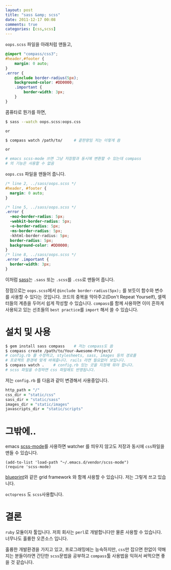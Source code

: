 ```yaml
---
layout: post
title: "sass &amp; scss"
date: 2011-12-17 00:08
comments: true
categories: [css,scss]
---
```


`oops.scss` 파일을 아래처럼 맨들고,

```scss oops.scss
@import "compass/css3";
#header,#footer {
    margin: 0 auto;
}
.error {
    @include border-radius(5px);
    background-color: #DD0000;
    .important {
        border-width: 3px;
    }
}
```

콤퓨타로 뭔가를 하면,

```bash
$ sass --watch oops.scss:oops.css

or

$ compass watch /path/to/     # 끝판왕임 저는 이렇게 씀

or

# emacs scss-mode 쓰면 그냥 저장함과 동시에 변환할 수 있는데 compass
# 의 기능은 사용할 수 없음
```

`oops.css` 파일을 맨들어 줍니다.

```css oops.css
/* line 2, ../sass/oops.scss */
#header, #footer {
  margin: 0 auto;
}

/* line 5, ../sass/oops.scss */
.error {
  -moz-border-radius: 5px;
  -webkit-border-radius: 5px;
  -o-border-radius: 5px;
  -ms-border-radius: 5px;
  -khtml-border-radius: 5px;
  border-radius: 5px;
  background-color: #DD0000;
}
/* line 8, ../sass/oops.scss */
.error .important {
  border-width: 3px;
}
```

이처럼 [sass][sass-lang]는 `.sass` 또는 `.scss`를 `.css`로 맨들어 줍니다.

장점으로는 `oops.scss`에서 `@include border-radius(5px);` 를 보듯이
함수와 변수를 사용할 수 있다는 것입니다. 코드의 중복을 막아주고(Don't
Repeat Yourself), 셀렉터들의 계층을 두어서 쉽게 작성할 수 있습니다.
`compass`를 함께 사용하면 이미 흔하게 사용되고 있는 선조들의 `best
practice`를 `import` 해서 쓸 수 있습니다.

# 설치 및 사용 #

```bash
$ gem install sass compass    # 저는 compass도 씀
$ compass create /path/to/Your-Awesome-Project/
# config.rb 를 수정하고, stylesheets, sass, images 등의 경로를
# 프로젝트 환경에 맞게 바꿔줍니다. rails 라면 필요없어 보입니다.
$ compass watch .    # config.rb 있는 곳을 지정해 줘야 합니다.
# scss 파일을 수정하면 css 파일에도 반영됩니다.
```

저는 `config.rb` 를 다음과 같이 변경해서 사용중입니다.

```rb config.rb
http_path = "/"
css_dir = "static/css"
sass_dir = "static/sass"
images_dir = "static/images"
javascripts_dir = "static/scripts"
```

# 그밖에.. #

emacs [scss-mode][scss-mode]를 사용하면 watcher 를 띄우지 않고도
저장과 동시에 `css`파일을 맨들 수 있습니다.

```
(add-to-list 'load-path "~/.emacs.d/vendor/scss-mode")
(require 'scss-mode)
```

[blueprint][blueprint]와 같은 grid framework 와 함께 사용할 수
있습니다. 저는 그렇게 쓰고 있습니다.

`octopress` 도 `scss`사용합니다.

# 결론 #

`ruby` 모듈이자 툴입니다. 저희 회사는 `perl`로 개발합니다만 물론
사용할 수 있습니다. 너무나도 훌륭한 오픈소스 입니다.

훌륭한 개발환경을 가지고 있고, 프로그래밍에는 능숙하지만, `css`만
잡으면 한없이 약해지는 분들이라면 간단한 `scss`문법을 공부하고
`compass`툴 사용법을 익혀서 써먹으면 좋을 것 같습니다.



[sass-lang]:    http://sass-lang.com/
[blueprint]:    http://blueprintcss.org/
[scss-mode]:    http://www.emacswiki.org/emacs/ScssMode
